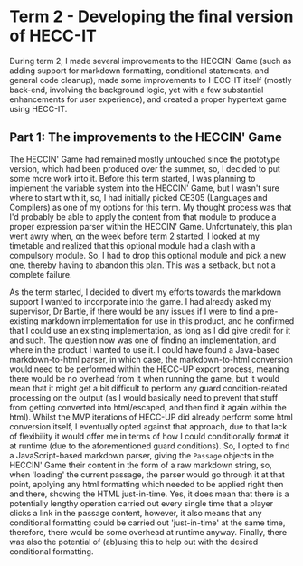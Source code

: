 # Term 2 - Developing the final version of HECC-IT

During term 2, I made several improvements to the HECCIN' Game (such as adding support for markdown
formatting, conditional statements, and general code cleanup), made some improvements to HECC-IT itself
(mostly back-end, involving the background logic, yet with a few substantial enhancements for user
experience), and created a proper hypertext game using HECC-IT.

## Part 1: The improvements to the HECCIN' Game

The HECCIN' Game had remained mostly untouched since the prototype version, which had been produced
over the summer, so, I decided to put some more work into it. Before this term started, I was planning
to implement the variable system into the HECCIN' Game, but I wasn't sure where to start with it, so,
I had initially picked CE305 (Languages and Compilers) as one of my options for this term. My thought
process was that I'd probably be able to apply the content from that module to produce a proper
expression parser within the HECCIN' Game. Unfortunately, this plan went awry when, on the week before
term 2 started, I looked at my timetable and realized that this optional module had a clash with a
compulsory module. So, I had to drop this optional module and pick a new one, thereby having to abandon
this plan. This was a setback, but not a complete failure.

As the term started, I decided to divert my efforts towards the markdown support I wanted to
incorporate into the game. I had already asked my supervisor, Dr Bartle, if there would be any issues
if I were to find a pre-existing markdown implementation for use in this product, and he confirmed that
I could use an existing implementation, as long as I did give credit for it and such. The question now
was one of finding an implementation, and where in the product I wanted to use it. I could have
found a Java-based markdown-to-html parser, in which case, the markdown-to-html conversion would need
to be performed within the HECC-UP export process, meaning there would be no overhead from it when
running the game, but it would mean that it might get a bit difficult to perform any guard
condition-related processing on the output (as I would basically need to prevent that stuff from
getting converted into html/escaped, and then find it again within the html). Whilst the MVP iterations
of HECC-UP did already perform some html conversion itself, I eventually opted against that approach,
due to that lack of flexibility it would offer me in terms of how I could conditionally format it at
runtime (due to the aforementioned guard conditions). So, I opted to find a JavaScript-based markdown
parser, giving the `Passage` objects in the HECCIN' Game their content in the form of a raw markdown
string, so, when 'loading' the current passage, the parser would go through it at that point, applying
any html formatting which needed to be applied right then and there, showing the HTML just-in-time.
Yes, it does mean that there is a potentially lengthy operation carried out every single time that a
player clicks a link in the passage content, however, it also means that any conditional formatting
could be carried out 'just-in-time' at the same time, therefore, there would be some overhead at
runtime anyway. Finally, there was also the potential of (ab)using this to help out with the desired
conditional formatting.